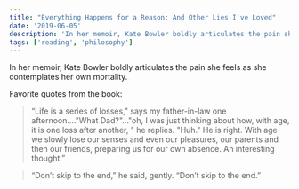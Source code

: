 ```yaml
---
title: "Everything Happens for a Reason: And Other Lies I've Loved"
date: '2019-06-05'
description: 'In her memoir, Kate Bowler boldly articulates the pain she feels as she contemplates her own mortality.'
tags: ['reading', 'philosophy']
---
```


In her memoir, Kate Bowler boldly articulates the pain she feels as she contemplates her own mortality.

Favorite quotes from the book:

> “Life is a series of losses," says my father-in-law one afternoon...."What Dad?"..."oh, I was just thinking about how, with age, it is one loss after another, " he replies. "Huh." He is right. With age we slowly lose our senses and even our pleasures, our parents and then our friends, preparing us for our own absence. An interesting thought.”

> “Don’t skip to the end,” he said, gently. “Don’t skip to the end.”
